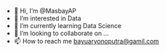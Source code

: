 - 👋 Hi, I’m @MasbayAP
- 👀 I’m interested in Data
- 🌱 I’m currently learning Data Science
- 💞️ I’m looking to collaborate on ...
- 📫 How to reach me bayuaryonoputra@gamil.com

<!---
MasbayAP/MasbayAP is a ✨ special ✨ repository because its `README.md` (this file) appears on your GitHub profile.
You can click the Preview link to take a look at your changes.
--->
